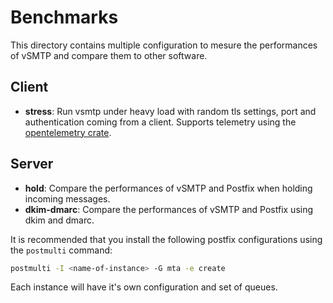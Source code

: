 # Benchmarks

This directory contains multiple configuration to mesure the performances of vSMTP and compare them to other software.

## Client

* **stress**: Run vsmtp under heavy load with random tls settings, port and authentication coming from a client. Supports telemetry using the [opentelemetry crate](https://crates.io/crates/opentelemetry).

## Server

* **hold**: Compare the performances of vSMTP and Postfix when holding incoming messages.
* **dkim-dmarc**: Compare the performances of vSMTP and Postfix using dkim and dmarc.

It is recommended that you install the following postfix configurations using the `postmulti` command:

```sh
postmulti -I <name-of-instance> -G mta -e create
```

Each instance will have it's own configuration and set of queues.
